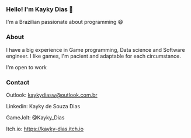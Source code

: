 ### Hello! I'm Kayky Dias 👋

I'm a Brazilian passionate about programming 😄

### About

I have a big experience in Game programming, Data science and Software engineer. I like games, I'm pacient and adaptable for each circumstance.

I'm open to work

### Contact

Outlook: kaykydiasw@outlook.com.br

Linkedin: Kayky de Souza Dias

GameJolt: @Kayky_Dias

Itch.io: https://kayky-dias.itch.io
